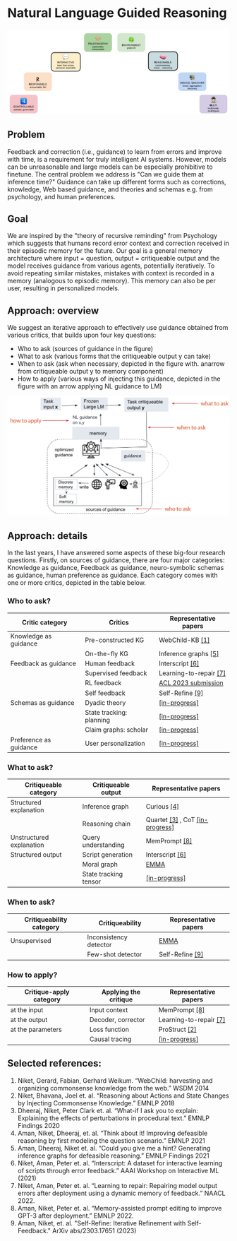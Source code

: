 # Natural Language Guided Reasoning

![Bigger landscape](https://raw.githubusercontent.com/nikett/about/main/criterium-annotated.jpg)


## Problem
Feedback and correction (i.e., guidance) to learn from errors and improve with time, is a requirement for truly intelligent AI systems. However, models can be unreasonable and large models can be especially prohibitive to finetune. The central problem we address is "Can we guide them at inference time?" Guidance can take up different forms such as corrections, knowledge, Web based guidance, and theories and schemas e.g. from psychology, and human preferences. 

## Goal
We are inspired by the "theory of recursive reminding" from Psychology which suggests that humans record error context and correction received in their episodic memory for the future. Our goal is a general memory architecture where input = question, output = critiqueable output and the model receives guidance from various agents, potentially iteratively. To avoid repeating similar mistakes, mistakes with context is recorded in a memory (analogous to episodic memory). This memory can also be per user, resulting in personalized models.

## Approach: overview
We suggest an iterative approach to effectively use guidance obtained from various critics, that builds upon four key questions:
- Who to ask (sources of guidance in the figure)
- What to ask (various forms that the critiqueable output y can take)
- When to ask (ask when necessary, depicted in the figure with. anarrow from critiqueable output y to memory component)
- How to apply (various ways of injecting this guidance, depicted in the figure with an arrow applying NL guidance to LM)


![NL Guided Reasoning](https://raw.githubusercontent.com/nikett/about/main/nl-guided-reasoning-annotated.jpg)


## Approach: details
In the last years, I have answered some aspects of these big-four research questions. Firstly, on sources of guidance, there are four major categories: Knowledge as guidance, Feedback as guidance, neuro-symbolic schemas as guidance, human preference as guidance. Each category comes with one or more critics, depicted in the table below.

### Who to ask?
|Critic category        | Critics                 | Representative papers     |
|---                    |---                      |---                        |
|Knowledge as guidance  |Pre-constructed KG       | WebChild-KB [[1]](https://www.mpi-inf.mpg.de/departments/databases-and-information-systems/research/yago-naga/commonsense/webchild)       |
|                       |On-the-fly KG            | Inference graphs [[5]](https://aclanthology.org/2021.findings-acl.456.pdf)  |
|Feedback as guidance   |Human feedback           | Interscript [[6]](https://www.semanticscholar.org/paper/Interscript%3A-A-dataset-for-interactive-learning-of-Tandon-Madaan/07d5bba7d2bc511c88eb143a926d3c297298ad15) |
|                       |Supervised feedback      | Learning-to-repair [[7]](https://aclanthology.org/2022.findings-naacl.26/)|
|                       |RL feedback              | [ACL 2023 submission](https://niket.tandon.info)   |
|                       |Self feedback            | Self-Refine [[9]](https://selfrefine.info/)      |
|Schemas as guidance    |Dyadic theory            | [[in-progress]](https://github.com/allenai/emma/tree/dev)           |
|                       |State tracking: planning | [[in-progress]](https://github.com/allenai/openpi_v2)           |
|                       |Claim graphs: scholar    | [[in-progress]](https://github.com/nikett/claimgraph)           |
|Preference as guidance |User personalization     | [[in-progress]](https://niket.tandon.info)           |



### What to ask?
|Critiqueable category    | Critiqueable output     | Representative papers  |
|---                      |---                      |---                     |
|Structured explanation   | Inference graph         | Curious [[4]](https://aclanthology.org/2021.emnlp-main.508/)  |
|                         | Reasoning chain         | Quartet [[3]](https://aclanthology.org/2020.findings-emnlp.300.pdf) , CoT [[in-progress]](https://niket.tandon.info) |
|Unstructured explanation | Query understanding     | MemPrompt [[8]](https://memprompt.com) | 
|Structured output        | Script generation       | Interscript [[6]](https://www.semanticscholar.org/paper/Interscript%3A-A-dataset-for-interactive-learning-of-Tandon-Madaan/07d5bba7d2bc511c88eb143a926d3c297298ad15) |
|                         | Moral graph             | [EMMA](https://github.com/nikett/emma) |
|                         | State tracking tensor   | [[in-progress]](https://github.com/allenai/openpi_v2)         |



### When to ask?
|Critiqueability category | Critiqueability       | Representative papers |
|---                      |---                    |---                    |
|Unsupervised             | Inconsistency detector| [EMMA](https://github.com/nikett/emma)| 
|                         | Few-shot detector     | Self-Refine [[9]](https://selfrefine.info/) |



### How to apply?
|Critique-apply category | Applying the critique | Representative papers  |
|---                     |---                    |---                     |
|at the input            | Input context         | MemPrompt [[8]](https://memprompt.com) | 
|at the output           | Decoder, corrector    | Learning-to-repair [[7]](https://aclanthology.org/2022.findings-naacl.26/) |
|at the parameters       | Loss function         | ProStruct [[2]](https://aclanthology.org/D18-1006.pdf) |
|                        | Causal tracing        | [[in-progress]](https://niket.tandon.info) |



## Selected references:
1. Niket, Gerard, Fabian, Gerhard Weikum. “WebChild: harvesting and organizing commonsense knowledge from the web.” WSDM 2014
2. Niket, Bhavana, Joel et. al. “Reasoning about Actions and State Changes by Injecting Commonsense Knowledge.” EMNLP 2018
3. Dheeraj, Niket, Peter Clark et. al. “What-if I ask you to explain: Explaining the effects of perturbations in procedural text.” EMNLP Findings 2020
4. Aman, Niket, Dheeraj, et. al. “Think about it! Improving defeasible reasoning by first modeling the question scenario.” EMNLP 2021
5. Aman, Dheeraj, Niket et. al. “Could you give me a hint? Generating inference graphs for defeasible reasoning.” EMNLP Findings 2021
6. Niket, Aman, Peter et. al. “Interscript: A dataset for interactive learning of scripts through error feedback.” AAAI Workshop on Interactive ML (2021)
7. Niket, Aman, Peter et. al. “Learning to repair: Repairing model output errors after deployment using a dynamic memory of feedback.” NAACL 2022.
8. Aman, Niket, Peter et. al. “Memory-assisted prompt editing to improve GPT-3 after deployment.” EMNLP 2022.
9. Aman, Niket, et. al. "Self-Refine: Iterative Refinement with Self-Feedback." ArXiv abs/2303.17651 (2023)

